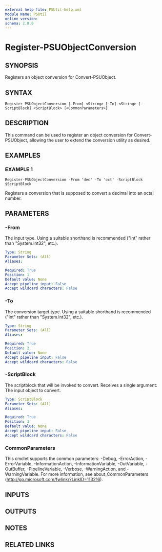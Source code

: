 ```yaml
---
external help file: PSUtil-help.xml
Module Name: PSUtil
online version:
schema: 2.0.0
---
```


# Register-PSUObjectConversion

## SYNOPSIS
Registers an object conversion for Convert-PSUObject.

## SYNTAX

```
Register-PSUObjectConversion [-From] <String> [-To] <String> [-ScriptBlock] <ScriptBlock> [<CommonParameters>]
```

## DESCRIPTION
This command can be used to register an object conversion for Convert-PSUObject, allowing the user to extend the conversion utility as desired.

## EXAMPLES

### EXAMPLE 1
```
Register-PSUObjectConversion -From 'dec' -To 'oct' -ScriptBlock $ScriptBlock
```

Registers a conversion that is supposed to convert a decimal into an octal number.

## PARAMETERS

### -From
The input type.
Using a suitable shorthand is recommended ("int" rather than "System.Int32", etc.).

```yaml
Type: String
Parameter Sets: (All)
Aliases:

Required: True
Position: 1
Default value: None
Accept pipeline input: False
Accept wildcard characters: False
```

### -To
The conversion target type.
Using a suitable shorthand is recommended ("int" rather than "System.Int32", etc.).

```yaml
Type: String
Parameter Sets: (All)
Aliases:

Required: True
Position: 2
Default value: None
Accept pipeline input: False
Accept wildcard characters: False
```

### -ScriptBlock
The scriptblock that will be invoked to convert.
Receives a single argument: The input object to convert.

```yaml
Type: ScriptBlock
Parameter Sets: (All)
Aliases:

Required: True
Position: 3
Default value: None
Accept pipeline input: False
Accept wildcard characters: False
```

### CommonParameters
This cmdlet supports the common parameters: -Debug, -ErrorAction, -ErrorVariable, -InformationAction, -InformationVariable, -OutVariable, -OutBuffer, -PipelineVariable, -Verbose, -WarningAction, and -WarningVariable.
For more information, see about_CommonParameters (http://go.microsoft.com/fwlink/?LinkID=113216).

## INPUTS

## OUTPUTS

## NOTES

## RELATED LINKS
